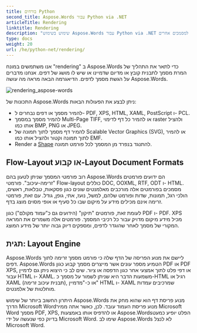 ```yaml
---
title: בורחים Python
second_title: Aspose.Words עבור Python via .NET
articleTitle: Rendering
linktitle: Rendering
description: "שימוש בשימוש Aspose.Words עבור Python via .NET להפוך את התכונה כדי לעצב מסמך עיכוב זרימה לתוך דפים ולהפוך מסמך כזה או דפים נבחרים למסמכים אחרים (PDF, HTML, HTML, XPS, וכו ') או תמונות (TIFF, PNG, SVG וכו ') פורמטים לצפייה, המרות נוספות, או הדפסה."
type: docs
weight: 20
url: /he/python-net/rendering/
---
```


אנו משתמשים במונח "rendering" ב Aspose.Words כדי לתאר את התהליך של המרת מסמך לתבנית קובץ או מדיום שדמיינו או שיש לו מושג של דפים. אנחנו מדברים על הגשת מסמך לדפים. הדיאגרמה הבאה מראה מה עושה Aspose.Words.

![rendering_aspose-words](/words/python-net/rendering/rendering-1.png)

התכונות של Aspose.Words ניתן לבצע את הפעולות הבאות:

- להמיר מסמך או דפים נבחרים ל- PDF, XPS, HTML, XAML, PostScript ו- PCL.
- להמיר מסמך במסמך Multi-Page TIFF, או להמיר כל דף לדימוי raster ולהציל אותו כמו BMP, PNG או JPEG.
- להמיר דף מסמך לתוך תמונה של Scalable Vector Graphics (SVG), או להמיר לתוך תמונה וקטור ולהציל אותו כמו EMF.
- Render a [Shape](https://reference.aspose.com/words/python-net/aspose.words.drawing/shape/) להתנגד בנפרד מן המסמך לכל פורמט תמונה.

## Flow-Layout או קבוע-Layout Document Formats

רוב פורמטי המסמך שניתן לטעון בהם Aspose.Words הם ידועים פורמטים "זרימה-עיכוב". פורמטי Flow-layout כוללים DOC, OOXML, RTF, ODT ו- HTML. מסמכים בפורמטים אלה מורכבים מאלמנטים שונים כגון פסקאות, טבלאות, ראשים, הולכי רגל, תמונות, שדות ופורמט שלהם, למשל, נועז, אתי, גופן, גודל. עם זאת, פורמטי זרימה אינם מכילים מידע על מיקום שבו כל סעיף או אופי מסוים מוצג בדף.

לעומת זאת, פורמטים "תיקון" (הידועים גם כ"עמוד מקולם") כגון PDF ו- PDF. XPS מכיל מידע מיקום מדויק עבור כל רכיבי המסמך. פורמטים אלה משמרים את המראה המקורי של מסמך לאחר שהוגדר לדפים, ומספקים דיוק גבוה יותר של מידע המוצג.

## תגית: Layout Engine

Aspose.Words ליישם את מנוע הפריסה של הדף שלה כי פורמט מסמך זרימה לתוך דפים. Aspose.Words הטמיע מספר עונים אשר מייצרים מסמך קבוע כגון PDF או PDF XPS, או דפי פלט לתוך אמצעי אחר כגון הדפסה או ציור. שים לב כי היצוא ניתן גם לדמיין עבור HTML ו- XAML. משמעות הדבר היא שניתן לשמור על מסמך כ-HTML רגיל או XAML (תבנית עיכוב זרימה), או כ-"מדמיין" HTML ו- XAML שמרכיבים עמדות מוחלטות של אלמנטים.

היתרון החשוב ביותר של שימוש Aspose.Words מנוע פריסת דף הוא שהוא מחק את הדרך Microsoft Wordמנוע פריסת העמוד עובד. לכן, כאשר אתה ממיר Microsoft Word מסמך PDF, XPS, או להדפיס אותו באמצעות Aspose.Wordsהפלט יופיע כמעט בדיוק כפי שנעשה על ידי Microsoft Word. שימו לב Aspose.Words לא לנצל Microsoft Word.
